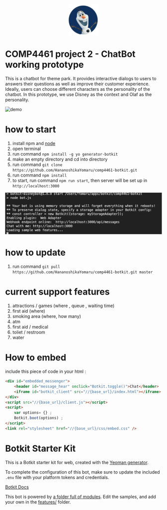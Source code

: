 <p align="center">
    <img width="100" height="100" src="public/img/frontend/olaf.png"></a>
    <br />
</p>


# COMP4461 project 2 - ChatBot working prototype 

This is a chatbot for theme park. It provides interactive dialogs to users to answers their questions as well as improve their customer experience. Ideally, users can choose different characters as the personality of the chatbot. In this prototype, we use Disney as the context and Olaf as the personality. 

![demo](img/chatbot_demo.gif)

# how to start 

1. install npm and [node](https://nodejs.org/en/)
2. open terminal 
3. run command `npm install -g yo generator-botkit`
4. make an empty directory and cd into directory 
5. run command `git clone https://github.com/HananoshikaYomaru/comp4461-botkit.git`
6. run command `npm install`
7. to start, run command `npm run start`, then server will be set up in `http://localhost:3000`

![response](img/response.png)


# how to update 
1. run command `git pull https://github.com/HananoshikaYomaru/comp4461-botkit.git master`

# current support features 
1. attractions / games (where , queue , waiting time)
2. first aid (where)
3. smoking area (where, how many)
4. atm 
5. first aid / medical  
6. toliet / restroom 
7. water 

# How to embed 

include this piece of code in your html : 

```html 
<div id="embedded_messenger">
    <header id="message_hear" onclick="Botkit.toggle()">Chat</header>
    <iframe id="botkit_client" src="//{base_url}/index.html"></iframe>
</div>
<script src="//{base_url}/client.js"></script>
<script>
    var options= {} ;  
    Botkit.boot(options) ; 
</script> 
<link rel="stylesheet" href="//{base_url}/css/embed.css" />
```

# Botkit Starter Kit

This is a Botkit starter kit for web, created with the [Yeoman generator](https://github.com/howdyai/botkit/tree/master/packages/generator-botkit#readme).

To complete the configuration of this bot, make sure to update the included `.env` file with your platform tokens and credentials.

[Botkit Docs](https://botkit.ai/docs/v4)

This bot is powered by [a folder full of modules](https://botkit.ai/docs/v4/core.html#organize-your-bot-code). 
Edit the samples, and add your own in the [features/](features/) folder.